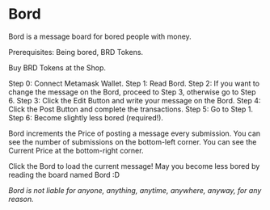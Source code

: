 # Bord
Bord is a message board for bored people with money.

Prerequisites: Being bored, BRD Tokens.

Buy BRD Tokens at the Shop.

Step 0: Connect Metamask Wallet.
Step 1: Read Bord.
Step 2: If you want to change the message on the Bord, proceed to Step 3, otherwise go to Step 6.
Step 3: Click the Edit Button and write your message on the Bord.
Step 4: Click the Post Button and complete the transactions.
Step 5: Go to Step 1.
Step 6: Become slightly less bored (required!).

Bord increments the Price of posting a message every submission.
You can see the number of submissions on the bottom-left corner.
You can see the Current Price at the bottom-right corner.

Click the Bord to load the current message!
May you become less bored by reading the board named Bord :D

*Bord is not liable for anyone, anything, anytime, anywhere, anyway, for any reason.*